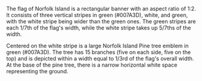 The flag of Norfolk Island is a rectangular banner with an aspect ratio of 1:2. It consists of three vertical stripes in green (#007A3D), white, and green, with the white stripe being wider than the green ones. The green stripes are each 1/7th of the flag's width, while the white stripe takes up 5/7ths of the width.

Centered on the white stripe is a large Norfolk Island Pine tree emblem in green (#007A3D). The tree has 15 branches (five on each side, five on the top) and is depicted within a width equal to 1/3rd of the flag's overall width. At the base of the pine tree, there is a narrow horizontal white space representing the ground.